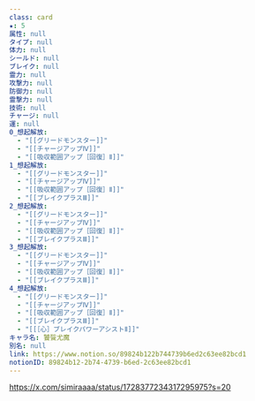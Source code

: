 ```yaml
---
class: card
★: 5
属性: null
タイプ: null
体力: null
シールド: null
ブレイク: null
霊力: null
攻撃力: null
防御力: null
霊撃力: null
技術: null
チャージ: null
運: null
0_想起解放:
  - "[[グリードモンスター]]"
  - "[[チャージアップⅣ]]"
  - "[[吸収範囲アップ［回復］Ⅱ]]"
1_想起解放:
  - "[[グリードモンスター]]"
  - "[[チャージアップⅣ]]"
  - "[[吸収範囲アップ［回復］Ⅱ]]"
  - "[[ブレイクプラスⅢ]]"
2_想起解放:
  - "[[グリードモンスター]]"
  - "[[チャージアップⅣ]]"
  - "[[吸収範囲アップ［回復］Ⅱ]]"
  - "[[ブレイクプラスⅢ]]"
3_想起解放:
  - "[[グリードモンスター]]"
  - "[[チャージアップⅣ]]"
  - "[[吸収範囲アップ［回復］Ⅱ]]"
  - "[[ブレイクプラスⅢ]]"
4_想起解放:
  - "[[グリードモンスター]]"
  - "[[チャージアップⅣ]]"
  - "[[吸収範囲アップ［回復］Ⅱ]]"
  - "[[ブレイクプラスⅢ]]"
  - "[[［心］ブレイクパワーアシストⅡ]]"
キャラ名: 饕餮尤魔
別名: null
link: https://www.notion.so/89824b122b744739b6ed2c63ee82bcd1
notionID: 89824b12-2b74-4739-b6ed-2c63ee82bcd1
---
```

https://x.com/simiraaaa/status/1728377234317295975?s=20